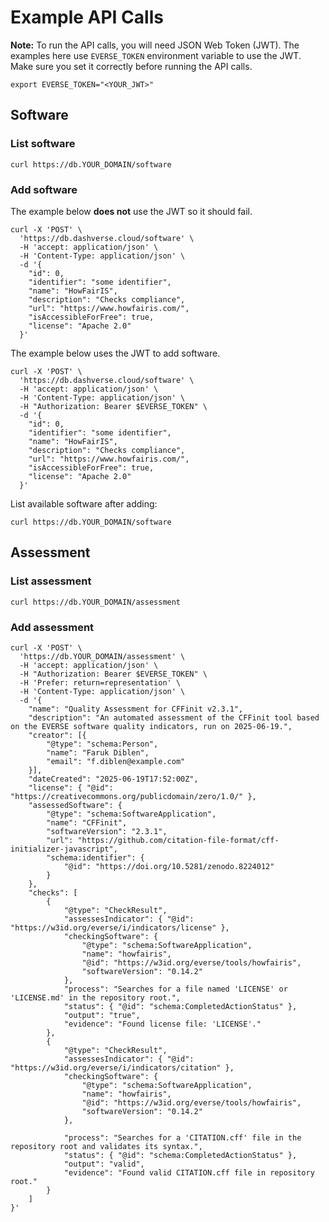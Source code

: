 # Example API Calls

**Note:** To run the API calls, you will need JSON Web Token (JWT). The examples here use `EVERSE_TOKEN` environment variable to use the JWT. Make sure you set it correctly before running the API calls.

```shell
export EVERSE_TOKEN="<YOUR_JWT>"
```

## Software

### List software

```shell
curl https://db.YOUR_DOMAIN/software
```

### Add software

The example below **does not** use the JWT so it should fail.

```shell
curl -X 'POST' \
  'https://db.dashverse.cloud/software' \
  -H 'accept: application/json' \
  -H 'Content-Type: application/json' \
  -d '{
    "id": 0,
    "identifier": "some identifier",
    "name": "HowFairIS",
    "description": "Checks compliance",
    "url": "https://www.howfairis.com/",
    "isAccessibleForFree": true,
    "license": "Apache 2.0"
  }'
```

The example below uses the JWT to add software.

```shell
curl -X 'POST' \
  'https://db.dashverse.cloud/software' \
  -H 'accept: application/json' \
  -H 'Content-Type: application/json' \
  -H "Authorization: Bearer $EVERSE_TOKEN" \
  -d '{
    "id": 0,
    "identifier": "some identifier",
    "name": "HowFairIS",
    "description": "Checks compliance",
    "url": "https://www.howfairis.com/",
    "isAccessibleForFree": true,
    "license": "Apache 2.0"
  }'
```

List available software after adding:

```shell
curl https://db.YOUR_DOMAIN/software
```

## Assessment

### List assessment

```shell
curl https://db.YOUR_DOMAIN/assessment
```

### Add assessment

```shell
curl -X 'POST' \
  'https://db.YOUR_DOMAIN/assessment' \
  -H 'accept: application/json' \
  -H "Authorization: Bearer $EVERSE_TOKEN" \
  -H 'Prefer: return=representation' \
  -H 'Content-Type: application/json' \
  -d '{
    "name": "Quality Assessment for CFFinit v2.3.1",
    "description": "An automated assessment of the CFFinit tool based on the EVERSE software quality indicators, run on 2025-06-19.",
    "creator": [{
        "@type": "schema:Person",
        "name": "Faruk Diblen",
        "email": "f.diblen@example.com"
    }],
    "dateCreated": "2025-06-19T17:52:00Z",
    "license": { "@id": "https://creativecommons.org/publicdomain/zero/1.0/" },
    "assessedSoftware": {
        "@type": "schema:SoftwareApplication",
        "name": "CFFinit",
        "softwareVersion": "2.3.1",
        "url": "https://github.com/citation-file-format/cff-initializer-javascript",
        "schema:identifier": {
            "@id": "https://doi.org/10.5281/zenodo.8224012"
        }
    },
    "checks": [
        {
            "@type": "CheckResult",
            "assessesIndicator": { "@id": "https://w3id.org/everse/i/indicators/license" },
            "checkingSoftware": {
                "@type": "schema:SoftwareApplication",
                "name": "howfairis",
                "@id": "https://w3id.org/everse/tools/howfairis",
                "softwareVersion": "0.14.2"
            },
            "process": "Searches for a file named 'LICENSE' or 'LICENSE.md' in the repository root.",
            "status": { "@id": "schema:CompletedActionStatus" },
            "output": "true",
            "evidence": "Found license file: 'LICENSE'."
        },
        {
            "@type": "CheckResult",
            "assessesIndicator": { "@id": "https://w3id.org/everse/i/indicators/citation" },
            "checkingSoftware": {
                "@type": "schema:SoftwareApplication",
                "name": "howfairis",
                "@id": "https://w3id.org/everse/tools/howfairis",
                "softwareVersion": "0.14.2"
            },

            "process": "Searches for a 'CITATION.cff' file in the repository root and validates its syntax.",
            "status": { "@id": "schema:CompletedActionStatus" },
            "output": "valid",
            "evidence": "Found valid CITATION.cff file in repository root."
        }
    ]
}'
```
